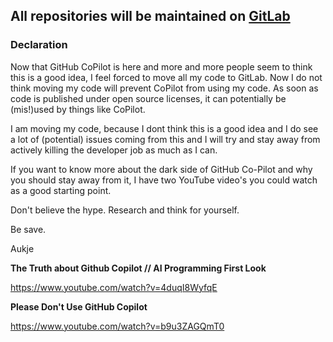 ## All repositories will be maintained on [GitLab](https://gitlab.com/Aukje)


### Declaration

Now that GitHub CoPilot is here and more and more people seem to think this is a good idea, I feel forced to move all my code to GitLab. Now I do not think moving my code will prevent CoPilot from using my code. As soon as code is published under open source licenses, it can potentially be (mis!)used by things like CoPilot.

I am moving my code, because I dont think this is a good idea and I do see a lot of (potential) issues coming from this and I will try and stay away from actively killing the developer job as much as I can.

If you want to know more about the dark side of GitHub Co-Pilot and why you should stay away from it, I have two YouTube video's you could watch as a good starting point.

Don't believe the hype. Research and think for yourself.

Be save.

Aukje

**The Truth about Github Copilot // AI Programming First Look**

https://www.youtube.com/watch?v=4duqI8WyfqE

**Please Don't Use GitHub Copilot**

https://www.youtube.com/watch?v=b9u3ZAGQmT0


